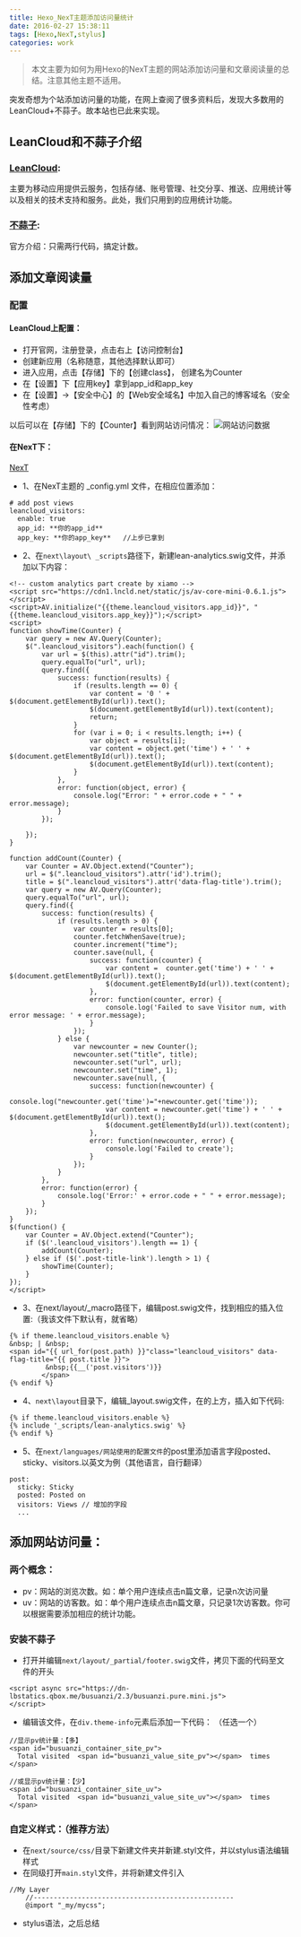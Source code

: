 ```yaml
---
title: Hexo_NexT主题添加访问量统计
date: 2016-02-27 15:38:11
tags: [Hexo,NexT,stylus]
categories: work
---
```


> 本文主要为如何为用Hexo的NexT主题的网站添加访问量和文章阅读量的总结。注意其他主题不适用。

突发奇想为个站添加访问量的功能，在网上查阅了很多资料后，发现大多数用的LeanCloud+不蒜子。故本站也已此来实现。

<!-- more -->

## LeanCloud和不蒜子介绍
### [LeanCloud](https://leancloud.cn/):
主要为移动应用提供云服务，包括存储、账号管理、社交分享、推送、应用统计等以及相关的技术支持和服务。此处，我们只用到的应用统计功能。
### [不蒜子](http://busuanzi.ibruce.info/):
官方介绍：只需两行代码，搞定计数。

## 添加文章阅读量
### 配置
#### LeanCloud上配置：
- 打开官网，注册登录，点击右上【访问控制台】
- 创建新应用（名称随意，其他选择默认即可）
- 进入应用，点击【存储】下的【创建class】， 创建名为Counter
- 在【设置】下【应用key】拿到app_id和app_key
- 在【设置】->【安全中心】的【Web安全域名】中加入自己的博客域名（安全性考虑）

以后可以在【存储】下的【Counter】看到网站访问情况：
![网站访问数据](/images/see_visitor.jpg)


#### 在NexT下：
[NexT](http://theme-next.iissnan.com/getting-started.html)

- 1、在NexT主题的 _config.yml 文件，在相应位置添加：
```
# add post views
leancloud_visitors:
  enable: true
  app_id: **你的app_id**
  app_key: **你的app_key**   //上步已拿到
```

- 2、在`next\layout\ _scripts`路径下，新建lean-analytics.swig文件，并添加以下内容：
```
<!-- custom analytics part create by xiamo -->
<script src="https://cdn1.lncld.net/static/js/av-core-mini-0.6.1.js"></script>
<script>AV.initialize("{{theme.leancloud_visitors.app_id}}", "{{theme.leancloud_visitors.app_key}}");</script>
<script>
function showTime(Counter) {
	var query = new AV.Query(Counter);
	$(".leancloud_visitors").each(function() {
		var url = $(this).attr("id").trim();
		query.equalTo("url", url);
		query.find({
			success: function(results) {
				if (results.length == 0) {
					var content = '0 ' + $(document.getElementById(url)).text();
					$(document.getElementById(url)).text(content);
					return;
				}
				for (var i = 0; i < results.length; i++) {
					var object = results[i];
					var content = object.get('time') + ' ' + $(document.getElementById(url)).text();
					$(document.getElementById(url)).text(content);
				}
			},
			error: function(object, error) {
				console.log("Error: " + error.code + " " + error.message);
			}
		});

	});
}

function addCount(Counter) {
	var Counter = AV.Object.extend("Counter");
	url = $(".leancloud_visitors").attr('id').trim();
	title = $(".leancloud_visitors").attr('data-flag-title').trim();
	var query = new AV.Query(Counter);
	query.equalTo("url", url);
	query.find({
		success: function(results) {
			if (results.length > 0) {
				var counter = results[0];
				counter.fetchWhenSave(true);
				counter.increment("time");
				counter.save(null, {
					success: function(counter) {
						var content =  counter.get('time') + ' ' + $(document.getElementById(url)).text();
						$(document.getElementById(url)).text(content);
					},
					error: function(counter, error) {
						console.log('Failed to save Visitor num, with error message: ' + error.message);
					}
				});
			} else {
				var newcounter = new Counter();
				newcounter.set("title", title);
				newcounter.set("url", url);
				newcounter.set("time", 1);
				newcounter.save(null, {
					success: function(newcounter) {
					    console.log("newcounter.get('time')="+newcounter.get('time'));
						var content = newcounter.get('time') + ' ' + $(document.getElementById(url)).text();
						$(document.getElementById(url)).text(content);
					},
					error: function(newcounter, error) {
						console.log('Failed to create');
					}
				});
			}
		},
		error: function(error) {
			console.log('Error:' + error.code + " " + error.message);
		}
	});
}
$(function() {
	var Counter = AV.Object.extend("Counter");
	if ($('.leancloud_visitors').length == 1) {
		addCount(Counter);
	} else if ($('.post-title-link').length > 1) {
		showTime(Counter);
	}
});
</script>
```

- 3、在next/layout/_macro路径下，编辑post.swig文件，找到相应的插入位置:（我该文件下默认有，就省略）
```
{% if theme.leancloud_visitors.enable %}
&nbsp; | &nbsp;
<span id="{{ url_for(post.path) }}"class="leancloud_visitors" data-flag-title="{{ post.title }}">
         &nbsp;{{__('post.visitors')}}
        </span>
{% endif %}
```
- 4、`next\layout`目录下，编辑_layout.swig文件，在</body>的上方，插入如下代码:
```
{% if theme.leancloud_visitors.enable %}
{% include '_scripts/lean-analytics.swig' %}
{% endif %}
```

- 5、在`next/languages/网站使用的配置文件`的post里添加语言字段posted、sticky、visitors.以英文为例（其他语言，自行翻译）
```
post:
  sticky: Sticky
  posted: Posted on
  visitors: Views // 增加的字段
  ...
```

## 添加网站访问量：
### 两个概念：
- pv：网站的浏览次数。如：单个用户连续点击n篇文章，记录n次访问量
- uv：网站的访客数。如：单个用户连续点击n篇文章，只记录1次访客数。你可以根据需要添加相应的统计功能。

### 安装不蒜子
- 打开并编辑`next/layout/_partial/footer.swig`文件，拷贝下面的代码至文件的开头
```
<script async src="https://dn-lbstatics.qbox.me/busuanzi/2.3/busuanzi.pure.mini.js">
</script>
```

- 编辑该文件，在`div.theme-info`元素后添加一下代码： （任选一个）
```
//显示pv统计量：【多】
<span id="busuanzi_container_site_pv">
  Total visited  <span id="busuanzi_value_site_pv"></span>  times
</span>

//或显示pv统计量：【少】
<span id="busuanzi_container_site_uv">
  Total visited  <span id="busuanzi_value_site_uv"></span>  times
</span>
```

### 自定义样式：（推荐方法）
- 在`next/source/css/`目录下新建文件夹并新建.styl文件，并以stylus语法编辑样式
- 在同级打开`main.styl`文件，并将新建文件引入
```
//My Layer
    //--------------------------------------------------
    @import "_my/mycss";
```
- stylus语法，之后总结